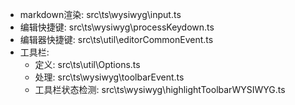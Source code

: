 - markdown渲染: src\ts\wysiwyg\input.ts
- 编辑快捷键: src\ts\wysiwyg\processKeydown.ts
- 编辑器快捷键: src\ts\util\editorCommonEvent.ts
- 工具栏:
  - 定义: src\ts\util\Options.ts
  - 处理: src\ts\wysiwyg\toolbarEvent.ts
  - 工具栏状态检测: src\ts\wysiwyg\highlightToolbarWYSIWYG.ts
